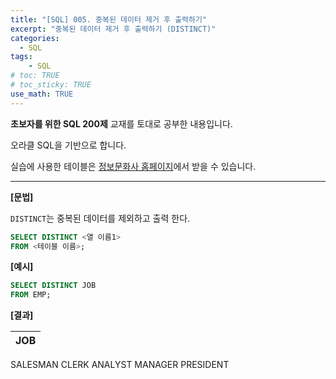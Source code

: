 ```yaml
---
title: "[SQL] 005. 중복된 데이터 제거 후 출력하기"
excerpt: "중복된 데이터 제거 후 출력하기 (DISTINCT)"
categories: 
  - SQL
tags: 
    - SQL
# toc: TRUE
# toc_sticky: TRUE
use_math: TRUE
---
```


**초보자를 위한 SQL 200제** 교재를 토대로 공부한 내용입니다.

오라클 SQL을 기반으로 합니다.

실습에 사용한 테이블은 [정보문화사 홈페이지](http://infopub.co.kr/index.asp)에서 받을 수 있습니다.

---

**[문법]**

`DISTINCT`는 중복된 데이터를 제외하고 출력 한다.

```sql
SELECT DISTINCT <열 이름1>
FROM <테이블 이름>;
```

**[예시]**

```sql
SELECT DISTINCT JOB
FROM EMP;
```


**[결과]**

|JOB|
|-|
SALESMAN
CLERK
ANALYST
MANAGER
PRESIDENT